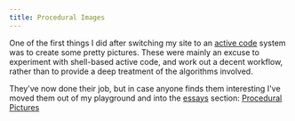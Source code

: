 ```yaml
---
title: Procedural Images
---
```


One of the first things I did after switching my site to an [active code](/projects/activecode/) system was to create some pretty pictures. These were mainly an excuse to experiment with shell-based active code, and work out a decent workflow, rather than to provide a deep treatment of the algorithms involved.

They've now done their job, but in case anyone finds them interesting I've moved them out of my playground and into the [essays](/essays.html) section: [Procedural Pictures](/projects/procedural/)
